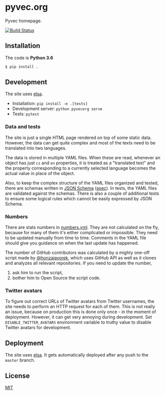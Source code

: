 # pyvec.org

Pyvec homepage.

[![Build Status](https://travis-ci.org/pyvec/pyvec.org.svg?branch=master)](https://travis-ci.org/pyvec/pyvec.org)

## Installation

The code is **Python 3.6**

```sh
$ pip install .
```

## Development

The site uses [elsa](https://github.com/pyvec/elsa).

- Installation: `pip install -e .[tests]`
- Development server: `python pyvecorg serve`
- Tests: `pytest`

### Data and tests

The site is just a single HTML page rendered on top of some static data.
However, the data can get quite complex and most of the texts need to be
translated into two languages.

The data is stored in multiple YAML files. When these are read, whenever
an object has just `cs` and `en` properties, it is treated as a "translated text"
and the property corresponding to a currently selected language becomes
the actual value in place of the object.

Also, to keep the complex structure of the YAML files organized and tested,
there are schemas written in [JSON Schema](https://spacetelescope.github.io/understanding-json-schema/)
([spec](http://json-schema.org/)). In tests, the YAML files are validated
against the schemas. There is also a couple of additional tests to ensure some
logical rules which cannot be easily expressed by JSON Schema.

### Numbers

There are stats numbers in [numbers.yml](pyvecorg/data/numbers.yml). They are
not calculated on the fly, because for many of them it's either complicated
or impossible. They need to be updated manually from time to time. Comments
in the YAML file should give you guidance on when the last update has happened.

The number of GitHub contributors was calculated by a mighty one-off script
made by [@honzajavorek](https://github.com/honzajavorek), which uses GitHub API
as well as it clones and analyzes all relevant repositories. If you need to update
the number,

1. ask him to run the script,
2. bother him to Open Source the script code.

### Twitter avatars

To figure out correct URLs of Twitter avatars from Twitter usernames, the site
needs to perform an HTTP request for each of them. This is not really an issue,
because on production this is done only once - in the moment of deployment.
However, it can get very annoying during development. Set `DISABLE_TWITTER_AVATARS`
environment variable to truthy value to disable Twitter avatars for development.

## Deployment

The site uses [elsa](https://github.com/pyvec/elsa). It gets automatically deployed
after any push to the `master` branch.

## License

[MIT](LICENSE)
